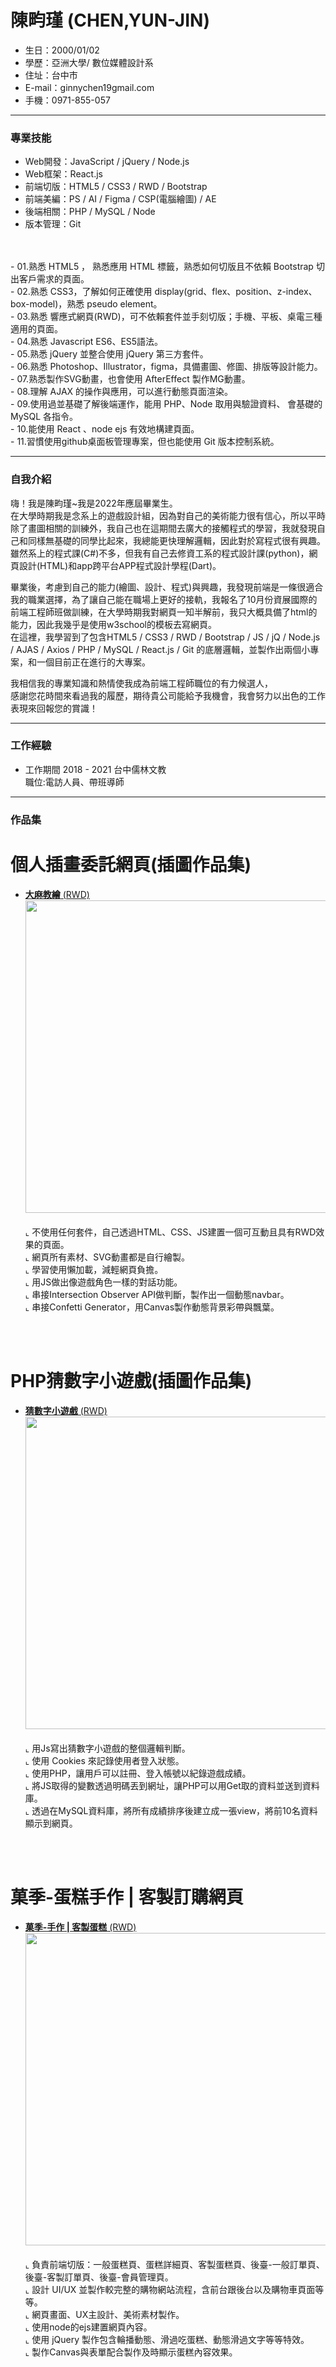 # 陳畇瑾 (CHEN,YUN-JIN) 
- 生日：2000/01/02
- 學歷：亞洲大學/ 數位媒體設計系
- 住址：台中市
- E-mail：ginnychen19gmail.com
- 手機：0971-855-057
<hr>

### 專業技能
- Web開發：JavaScript / jQuery / Node.js
- Web框架：React.js
- 前端切版：HTML5 / CSS3 / RWD / Bootstrap
- 前端美編：PS / AI / Figma / CSP(電腦繪圖) / AE
- 後端相關：PHP / MySQL / Node
- 版本管理：Git
<BR>
<BR>
- 01.熟悉 HTML5 ， 熟悉應用 HTML 標籤，熟悉如何切版且不依賴 Bootstrap 切出客戶需求的頁面。<BR>
- 02.熟悉 CSS3，了解如何正確使用 display(grid、flex、position、z-index、box-model)，熟悉 pseudo element。<BR>
- 03.熟悉 響應式網頁(RWD)，可不依賴套件並手刻切版；手機、平板、桌電三種適用的頁面。<BR>
- 04.熟悉 Javascript ES6、ES5語法。<BR>
- 05.熟悉 jQuery 並整合使用 jQuery 第三方套件。<BR>
- 06.熟悉 Photoshop、Illustrator，figma，具備畫圖、修圖、排版等設計能力。<BR>
- 07.熟悉製作SVG動畫，也會使用 AfterEffect 製作MG動畫。<BR>
- 08.理解 AJAX  的操作與應用，可以進行動態頁面渲染。<BR>
- 09.使用過並基礎了解後端運作，能用 PHP、Node 取用與驗證資料、 會基礎的 MySQL 各指令。<BR> 
- 10.能使用 React 、node ejs 有效地構建頁面。<BR>
- 11.習慣使用github桌面板管理專案，但也能使用 Git 版本控制系統。<BR>
<hr>

### 自我介紹
嗨！我是陳畇瑾~我是2022年應屆畢業生。<BR>
在大學時期我是念系上的遊戲設計組，因為對自己的美術能力很有信心，所以平時除了畫圖相關的訓練外，我自己也在這期間去廣大的接觸程式的學習，我就發現自己和同樣無基礎的同學比起來，我總能更快理解邏輯，因此對於寫程式很有興趣。<BR>
雖然系上的程式課(C#)不多，但我有自己去修資工系的程式設計課(python)，網頁設計(HTML)和app跨平台APP程式設計學程(Dart)。<BR>

畢業後，考慮到自己的能力(繪圖、設計、程式)與興趣，我發現前端是一條很適合我的職業選擇，為了讓自己能在職場上更好的接軌，我報名了10月份資展國際的前端工程師班做訓練，在大學時期我對網頁一知半解前，我只大概具備了html的能力，因此我幾乎是使用w3school的模板去寫網頁。<BR>
在這裡，我學習到了包含HTML5 / CSS3 / RWD / Bootstrap / JS / jQ / Node.js / AJAS / Axios / PHP / MySQL / React.js / Git 的底層邏輯，並製作出兩個小專案，和一個目前正在進行的大專案。<BR>

我相信我的專業知識和熱情使我成為前端工程師職位的有力候選人，<BR>
感謝您花時間來看過我的履歷，期待貴公司能給予我機會，我會努力以出色的工作表現來回報您的賞識！<BR>
<hr>
   
   
### 工作經驗 
-  工作期間 2018 - 2021 台中儒林文教<BR>
   職位:電訪人員、帶班導師<BR>
<hr>


### 作品集 
 # 個人插畫委託網頁(插圖作品集)
 - <a href="https://joechen0730.github.io/booknote/" target="blank"><B>大麻教繪</B> (RWD)</a> <BR>
   <a href="https://joechen0730.github.io/booknote/" target="blank"><img src="booknote_index.png" width="900" height="500"><BR></a> <BR>
   ⌞ 不使用任何套件，自己透過HTML、CSS、JS建置一個可互動且具有RWD效果的頁面。<BR>
   ⌞ 網頁所有素材、SVG動畫都是自行繪製。<BR>
   ⌞ 學習使用懶加載，減輕網頁負擔。 <BR>
   ⌞ 用JS做出像遊戲角色一樣的對話功能。<BR>
   ⌞ 串接Intersection Observer API做判斷，製作出一個動態navbar。<BR>
   ⌞ 串接Confetti Generator，用Canvas製作動態背景彩帶與飄葉。<BR>
      
<BR>
<BR>
   
   # PHP猜數字小遊戲(插圖作品集)
 - <a href="https://joechen0730.github.io/booknote/" target="blank"><B>猜數字小遊戲</B> (RWD)</a> <BR>
   <a href="https://joechen0730.github.io/booknote/" target="blank"><img src="booknote_index.png" width="900" height="500"><BR></a> <BR>
   ⌞ 用Js寫出猜數字小遊戲的整個邏輯判斷。<BR>
   ⌞ 使用 Cookies 來記錄使用者登入狀態。<BR>
   ⌞ 使用PHP，讓用戶可以註冊、登入帳號以紀錄遊戲成績。<BR>
   ⌞ 將JS取得的變數透過明碼丟到網址，讓PHP可以用Get取的資料並送到資料庫。<BR>
   ⌞ 透過在MySQL資料庫，將所有成績排序後建立成一張view，將前10名資料顯示到網頁。<BR>
      
<BR>
<BR>
   
# 菓季-蛋糕手作 | 客製訂購網頁
 - <a href="https://joechen0730.github.io/booknote/" target="blank"><B>菓季-手作 | 客製蛋糕</B> (RWD)</a> <BR>
   <a href="https://joechen0730.github.io/booknote/" target="blank"><img src="booknote_index.png" width="900" height="500"><BR></a> <BR>
   ⌞ 負責前端切版：一般蛋糕頁、蛋糕詳細頁、客製蛋糕頁、後臺-一般訂單頁、後臺-客製訂單頁、後臺-會員管理頁。<BR>
   ⌞ 設計 UI/UX 並製作較完整的購物網站流程，含前台跟後台以及購物車頁面等等。<BR>
   ⌞ 網頁畫面、UX主設計、美術素材製作。<BR>
   ⌞ 使用node的ejs建置網頁內容。<BR>
   ⌞ 使用 jQuery 製作包含輪播動態、滑過吃蛋糕、動態滑過文字等等特效。<BR>
   ⌞ 製作Canvas與表單配合製作及時顯示蛋糕內容效果。<BR>
